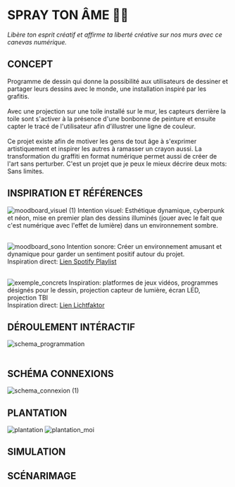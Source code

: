 # SPRAY TON ÂME :art::boom:
<i>Libère ton esprit créatif et affirme ta liberté créative sur nos murs avec ce canevas numérique.</i> 

## CONCEPT
Programme de dessin qui donne la possibilité aux utilisateurs de dessiner et partager leurs dessins avec le monde, une installation inspiré par les grafitis. 
</br></br>
Avec une projection sur une toile installé sur le mur, les capteurs  derrière la toile sont s'activer à la présence d'une bonbonne de peinture et ensuite capter le tracé de l'utilisateur afin d’illustrer une ligne de couleur. 
</br></br>
Ce projet existe afin de motiver les gens de tout âge à s'exprimer artistiquement et inspirer les autres à ramasser un crayon aussi. La transformation du graffiti en format numérique permet aussi de créer de l'art sans perturber. C'est un projet que je peux le mieux décrire deux mots: Sans limites. 

## INSPIRATION ET RÉFÉRENCES 
![moodboard_visuel (1)](https://github.com/user-attachments/assets/de05b0f3-c3d5-4591-b19e-b4cf11e4c359)
Intention visuel: Esthétique dynamique, cyberpunk et néon, mise en premier plan des dessins illuminés (jouer avec le fait que c'est numérique avec l'effet de lumière) dans un environnement sombre. </br></br>

![moodboard_sono](https://github.com/user-attachments/assets/7fa68336-78b2-4fcb-b4a2-ed76a3680ad2)
Intention sonore: Créer un environnement amusant et dynamique pour garder un sentiment positif autour du projet. </br>
Inspiration direct: [Lien Spotify Playlist](https://open.spotify.com/playlist/37i9dQZF1EQnqst5TRi17F?si=ggrzNzQbQ-aHTC67Y0MiRA) </br></br>

![exemple_concrets](https://github.com/user-attachments/assets/58a0dbc7-16c8-420a-8d56-3f3b76983f81) 
Inspiration: platformes de jeux vidéos, programmes désignés pour le dessin, projection capteur de lumière, écran LED, projection TBI </br>
Inspiration direct: [Lien Lichtfaktor](https://lichtfaktor.com/en/portfolio/luma-paint-interactive-light-graffiti/)

## DÉROULEMENT INTÉRACTIF 
![schema_programmation](https://github.com/user-attachments/assets/b20b1d6f-6f2e-4ff8-86b7-4fa0b0b1c458) </br></br>

## SCHÉMA CONNEXIONS
![schema_connexion (1)](https://github.com/user-attachments/assets/d1748a18-3744-40ca-9fb9-c8e1e22264b1)

## PLANTATION
![plantation](https://github.com/user-attachments/assets/51418513-db57-47ab-b52b-a96e5ea1ecae)
![plantation_moi](https://github.com/user-attachments/assets/84880a1a-068c-4a0b-95db-1ef59c9234aa)


## SIMULATION

## SCÉNARIMAGE
